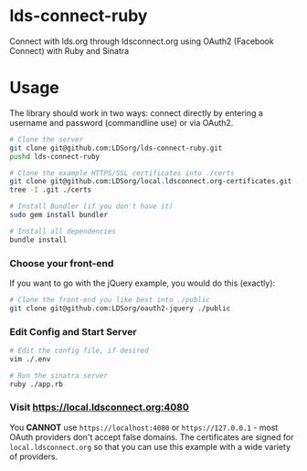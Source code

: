 lds-connect-ruby
===============

Connect with lds.org through ldsconnect.org using OAuth2 (Facebook Connect) with Ruby and Sinatra

Usage
===

The library should work in two ways: connect directly by entering a username and password (commandline use) or via OAuth2.

```bash
# Clone the server
git clone git@github.com:LDSorg/lds-connect-ruby.git
pushd lds-connect-ruby

# Clone the example HTTPS/SSL certificates into ./certs
git clone git@github.com:LDSorg/local.ldsconnect.org-certificates.git ./certs
tree -I .git ./certs

# Install Bundler (if you don't have it)
sudo gem install bundler

# Install all dependencies
bundle install
```

### Choose your front-end

If you want to go with the jQuery example, you would do this (exactly):

```bash
# Clone the front-end you like best into ./public
git clone git@github.com:LDSorg/oauth2-jquery ./public
```

### Edit Config and Start Server

```bash
# Edit the config file, if desired
vim ./.env

# Run the sinatra server
ruby ./app.rb
```

### Visit <https://local.ldsconnect.org:4080>

You **CANNOT** use `https://localhost:4080` or `https://127.0.0.1` -
most OAuth providers don't accept false domains.
The certificates are signed for `local.ldsconnect.org` so that you can use this example
with a wide variety of providers.
